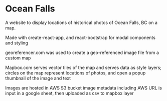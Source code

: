 # Ocean Falls
A website to display locations of historical photos of Ocean Falls, BC on a map.

Made with create-react-app, and react-bootstrap for modal components and styling

georeferencer.com was used to create a geo-referenced image file from a custom map

Mapbox.com serves vector tiles of the map and serves data as style layers; circles on the map represent locations of photos, and open a popup thumbnail of the image and text

Images are hosted in AWS S3 bucket
image metadata including AWS URL is input in a google sheet, then uploaded as csv to mapbox layer
